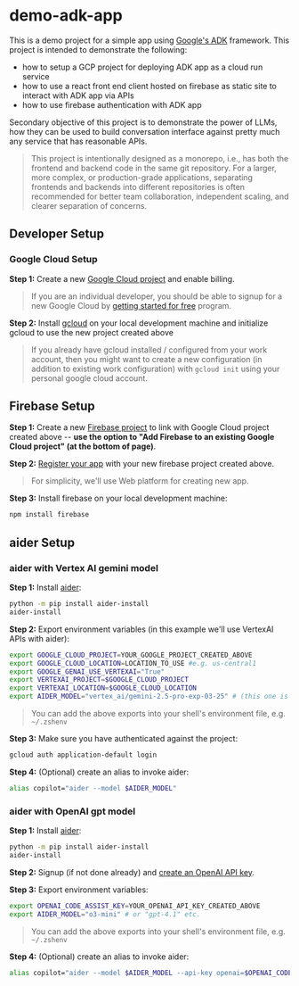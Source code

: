 # demo-adk-app

This is a demo project for a simple app using [Google's ADK](https://google.github.io/adk-docs/) framework. This project is intended to demonstrate the following:

* how to setup a GCP project for deploying ADK app as a cloud run service
* how to use a react front end client hosted on firebase as static site to interact with ADK app via APIs
* how to use firebase authentication with ADK app

Secondary objective of this project is to demonstrate the power of LLMs, how they can be used to build conversation interface against pretty much any service that has reasonable APIs.

> This project is intentionally designed as a monorepo, i.e., has both the frontend and backend code in the same git repository. For a larger, more complex, or production-grade applications, separating frontends and backends into different repositories is often recommended for better team collaboration, independent scaling, and clearer separation of concerns.

## Developer Setup

### Google Cloud Setup

**Step 1:** Create a new [Google Cloud project](https://cloud.google.com/resource-manager/docs/creating-managing-projects) and enable billing.

> If you are an individual developer, you should be able to signup for a new Google Cloud by [getting started for free](https://cloud.google.com/free) program.

**Step 2:** Install [gcloud](https://cloud.google.com/sdk/docs/install) on your local development machine and initialize gcloud to use the new project created above

> If you already have gcloud installed / configured from your work account, then you might want to create a new configuration (in addition to existing work configuration) with `gcloud init` using your personal google cloud account.

## Firebase Setup

**Step 1:** Create a new [Firebase project](https://firebase.google.com/docs/web/setup#create-project) to link with Google Cloud project created above -- **use the option to "Add Firebase to an existing Google Cloud project" (at the bottom of page)**.

**Step 2:** [Register your app](https://firebase.google.com/docs/web/setup#register-app) with your new firebase project created above.

> For simplicity, we'll use Web platform for creating new app.

**Step 3:** Install firebase on your local development machine:

```bash
npm install firebase
```

## aider Setup

### aider with Vertex AI gemini model

**Step 1:** Install [aider](https://aider.chat/):

```bash
python -m pip install aider-install
aider-install
```

**Step 2:** Export environment variables (in this example we'll use VertexAI APIs with aider):

```bash
export GOOGLE_CLOUD_PROJECT=YOUR_GOOGLE_PROJECT_CREATED_ABOVE
export GOOGLE_CLOUD_LOCATION=LOCATION_TO_USE #e.g. us-central1
export GOOGLE_GENAI_USE_VERTEXAI="True"
export VERTEXAI_PROJECT=$GOOGLE_CLOUD_PROJECT
export VERTEXAI_LOCATION=$GOOGLE_CLOUD_LOCATION
export AIDER_MODEL="vertex_ai/gemini-2.5-pro-exp-03-25" # (this one is free because it's experimental)
```

> You can add the above exports into your shell's environment file, e.g. `~/.zshenv`

**Step 3:** Make sure you have authenticated against the project:

```bash
gcloud auth application-default login
```

**Step 4:** (Optional) create an alias to invoke aider:

```bash
alias copilot="aider --model $AIDER_MODEL"
```

### aider with OpenAI gpt model

**Step 1:** Install [aider](https://aider.chat/):

```bash
python -m pip install aider-install
aider-install
```

**Step 2:** Signup (if not done already) and [create an OpenAI API key](https://platform.openai.com/api-keys).

**Step 3:** Export environment variables:

```bash
export OPENAI_CODE_ASSIST_KEY=YOUR_OPENAI_API_KEY_CREATED_ABOVE
export AIDER_MODEL="o3-mini" # or "gpt-4.1" etc.
```

> You can add the above exports into your shell's environment file, e.g. `~/.zshenv`

**Step 4:** (Optional) create an alias to invoke aider:

```bash
alias copilot="aider --model $AIDER_MODEL --api-key openai=$OPENAI_CODE_ASSIST_KEY"
```
